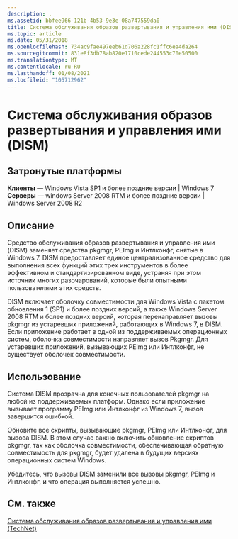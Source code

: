 ```yaml
---
description: .
ms.assetid: bbfee966-121b-4b53-9e3e-08a747559da0
title: Система обслуживания образов развертывания и управления ими (DISM)
ms.topic: article
ms.date: 05/31/2018
ms.openlocfilehash: 734ac9fae497eeb61d706a228fc1ffc6ea4da264
ms.sourcegitcommit: 831e8f3db78ab820e1710cede244553c70e50500
ms.translationtype: MT
ms.contentlocale: ru-RU
ms.lasthandoff: 01/08/2021
ms.locfileid: "105712962"
---
```

# <a name="deployment-image-servicing-and-management-dism"></a>Система обслуживания образов развертывания и управления ими (DISM)

## <a name="affected-platforms"></a>Затронутые платформы

**Клиенты** — Windows Vista SP1 и более поздние версии \| Windows 7  
**Серверы** — windows Server 2008 RTM и более поздние версии \| Windows Server 2008 R2  


## <a name="description"></a>Описание

Средство обслуживания образов развертывания и управления ими (DISM) заменяет средства pkgmgr, PEImg и Интлконфг, снятые в Windows 7. DISM предоставляет единое централизованное средство для выполнения всех функций этих трех инструментов в более эффективном и стандартизированном виде, устраняя при этом источник многих разочарований, которые были опытными пользователями этих средств.

DISM включает оболочку совместимости для Windows Vista с пакетом обновления 1 (SP1) и более поздних версий, а также Windows Server 2008 RTM и более поздних версий, которая перенаправляет вызовы pkgmgr из устаревших приложений, работающих в Windows 7, в DISM. Если приложение работает в одной из поддерживаемых операционных систем, оболочка совместимости направляет вызов Pkgmgr. Для устаревших приложений, вызывающих PEImg или Интлконфг, не существует оболочек совместимости.

## <a name="usage"></a>Использование

Система DISM прозрачна для конечных пользователей pkgmgr на любой из поддерживаемых платформ. Однако если приложение вызывает программу PEImg или Интлконфг из Windows 7, вызов завершится ошибкой.

Обновите все скрипты, вызывающие pkgmgr, PEImg или Интлконфг, для вызова DISM. В этом случае важно включить обновление скриптов pkgmgr, так как оболочка совместимости, обеспечивающая обратную совместимость для pkgmgr, будет удалена в будущих версиях операционных систем Windows.

Убедитесь, что вызовы DISM заменили все вызовы pkgmgr, PEImg и Интлконфг, и что операция выполняется успешно.

## <a name="related-topics"></a>См. также

<dl> <dt>

[Система обслуживания образов развертывания и управления ими (TechNet)](/previous-versions/windows/it-pro/windows-7/dd744256(v=ws.10))
</dt> </dl>

 

 
